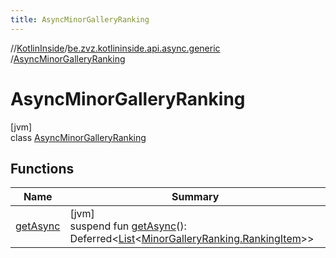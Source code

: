 ```yaml
---
title: AsyncMinorGalleryRanking
---
```

//[KotlinInside](../../../index.html)/[be.zvz.kotlininside.api.async.generic](../index.html)
/[AsyncMinorGalleryRanking](index.html)

# AsyncMinorGalleryRanking

[jvm]\
class [AsyncMinorGalleryRanking](index.html)

## Functions

| Name | Summary |
|---|---|
| [getAsync](get-async.html) | [jvm]<br>suspend fun [getAsync](get-async.html)(): Deferred<[List](https://kotlinlang.org/api/latest/jvm/stdlib/kotlin.collections/-list/index.html)<[MinorGalleryRanking.RankingItem](../../be.zvz.kotlininside.api.generic/-minor-gallery-ranking/-ranking-item/index.html)>> |


